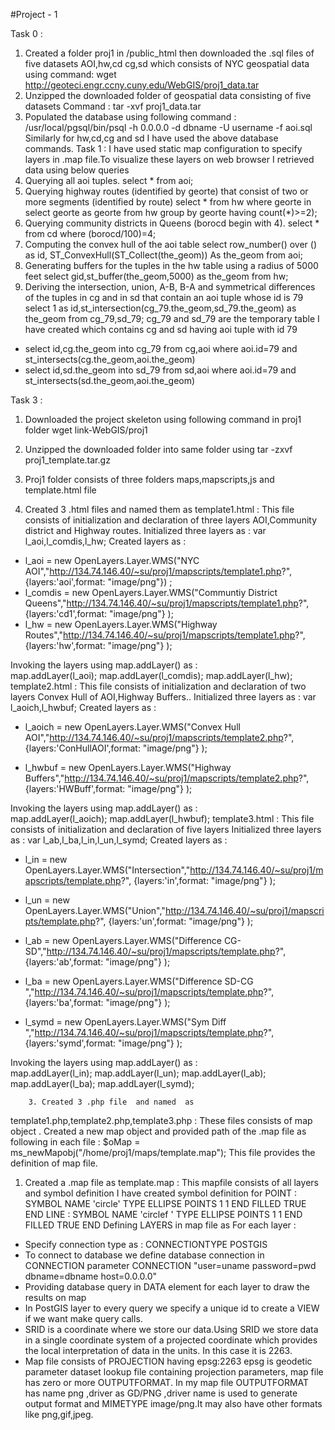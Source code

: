 #Project - 1 


Task 0 :
1. Created a folder proj1 in /public_html then downloaded the .sql files of five datasets AOI,hw,cd cg,sd which consists of NYC geospatial data using command:
wget http://geoteci.engr.ccny.cuny.edu/WebGIS/proj1_data.tar 
1. Unzipped the downloaded folder of geospatial data consisting of five datasets 
Command : tar -xvf  proj1_data.tar
1. Populated the database using following command :
       /usr/local/pgsql/bin/psql -h 0.0.0.0 -d dbname -U username  -f aoi.sql
Similarly for hw,cd,cg and sd  I have used the above database commands.
Task 1 :
I have used static map configuration to specify layers in .map file.To visualize these  layers on web browser I retrieved data using below queries
1. Querying all aoi tuples.
select * from aoi;
1. Querying highway routes (identified by georte) that consist of two or more segments (identified by route)
select * from hw where georte in select georte as georte from hw group by georte having count(*)>=2);
1. Querying community districts in Queens (borocd begin with 4).
select * from cd where (borocd/100)=4;
1.  Computing the convex hull of the aoi table 
select  row_number() over () as id, ST_ConvexHull(ST_Collect(the_geom)) As the_geom from aoi;
1.  Generating buffers for the tuples in the hw table using a radius of 5000 feet
select gid,st_buffer(the_geom,5000) as the_geom from hw;
1. Deriving the intersection, union, A-B, B-A and symmetrical differences of  the tuples in cg and in sd that contain an aoi tuple whose id is 79 
select 1 as id,st_intersection(cg_79.the_geom,sd_79.the_geom) as the_geom from cg_79,sd_79;
cg_79 and sd_79 are the temporary table I have created which contains cg and sd having aoi tuple with id 79
* select id,cg.the_geom 
into cg_79
from cg,aoi 
where aoi.id=79 and st_intersects(cg.the_geom,aoi.the_geom)
* select id,sd.the_geom 
into sd_79
from sd,aoi 
where aoi.id=79 and st_intersects(sd.the_geom,aoi.the_geom)




Task 3 :


1. Downloaded the project skeleton using following command in proj1 folder
wget link-WebGIS/proj1
1.   Unzipped the downloaded folder into same folder using
   tar -zxvf  proj1_template.tar.gz


             
1. Proj1  folder consists of three folders maps,mapscripts,js and template.html file
2. Created 3 .html files and named them as
 template1.html : This file consists of initialization and declaration of three layers AOI,Community district and Highway routes.
Initialized three layers as : var l_aoi,l_comdis,l_hw; 
Created layers as : 
*    l_aoi = new OpenLayers.Layer.WMS("NYC AOI","http://134.74.146.40/~su/proj1/mapscripts/template1.php?", {layers:'aoi',format: "image/png"}) ;
* l_comdis = new OpenLayers.Layer.WMS("Communtiy District Queens","http://134.74.146.40/~su/proj1/mapscripts/template1.php?", {layers:'cd1',format: "image/png"} );
*  l_hw = new OpenLayers.Layer.WMS("Highway Routes","http://134.74.146.40/~su/proj1/mapscripts/template1.php?", {layers:'hw',format: "image/png"} );


 Invoking the layers using map.addLayer() as :  
map.addLayer(l_aoi);
             map.addLayer(l_comdis);
             map.addLayer(l_hw);
template2.html :  This file consists of initialization and declaration of two layers Convex Hull of AOI,Highway Buffers..
Initialized three layers as : var l_aoich,l_hwbuf; 
Created layers as :
*  l_aoich = new OpenLayers.Layer.WMS("Convex Hull AOI","http://134.74.146.40/~su/proj1/mapscripts/template2.php?", {layers:'ConHullAOI',format: "image/png"} );
      
*  l_hwbuf = new OpenLayers.Layer.WMS("Highway Buffers","http://134.74.146.40/~su/proj1/mapscripts/template2.php?", {layers:'HWBuff',format: "image/png"} );
      
 Invoking the layers using map.addLayer() as :  
map.addLayer(l_aoich);
             map.addLayer(l_hwbuf);
template3.html :   This file consists of initialization and declaration of five layers 
Initialized three layers as : var l_ab,l_ba,l_in,l_un,l_symd;
Created layers as :
* l_in = new OpenLayers.Layer.WMS("Intersection","http://134.74.146.40/~su/proj1/mapscripts/template.php?", {layers:'in',format: "image/png"} );
        
* l_un = new OpenLayers.Layer.WMS("Union","http://134.74.146.40/~su/proj1/mapscripts/template.php?", {layers:'un',format: "image/png"} );
          
* l_ab = new OpenLayers.Layer.WMS("Difference CG-SD","http://134.74.146.40/~su/proj1/mapscripts/template.php?", {layers:'ab',format: "image/png"} );
          
* l_ba = new OpenLayers.Layer.WMS("Difference SD-CG ","http://134.74.146.40/~su/proj1/mapscripts/template.php?", {layers:'ba',format: "image/png"} );
     
* l_symd = new OpenLayers.Layer.WMS("Sym Diff ","http://134.74.146.40/~su/proj1/mapscripts/template.php?", {layers:'symd',format: "image/png"} );
         
 Invoking the layers using map.addLayer() as :  
    map.addLayer(l_in);
    map.addLayer(l_un);
    map.addLayer(l_ab);
    map.addLayer(l_ba);
    map.addLayer(l_symd);


        3. Created 3 .php file  and named  as 
template1.php,template2.php,template3.php : These files consists of map object .
Created a new map object and provided path of the .map file
as following in each file :
$oMap = ms_newMapobj("/home/proj1/maps/template.map");
This file provides the definition of map file. 


1. Created a .map file 
as template.map : This mapfile consists of all layers and symbol definition
I have created symbol definition for 
POINT :    SYMBOL
      NAME 'circle'
      TYPE ELLIPSE
      POINTS 1 1 END
      FILLED TRUE
      END
LINE :   SYMBOL
  NAME 'circlef '
  TYPE ELLIPSE
  POINTS 1 1
  END
  FILLED TRUE
  END
Defining LAYERS in map file as 
For each layer :
*  Specify connection type as :
CONNECTIONTYPE POSTGIS
*  To connect to database we define database connection in CONNECTION parameter
  CONNECTION  "user=uname password=pwd dbname=dbname host=0.0.0.0"
*  Providing database  query in DATA element for each layer to draw the results on map   
* In PostGIS layer to every query we specify a unique id to create a VIEW if we want make query calls.
*  SRID is a coordinate where we store our data.Using SRID we store data in a single coordinate system of a projected coordinate which provides the local interpretation of data in the units. In this case it is 2263.
* Map file consists of PROJECTION having epsg:2263 epsg is geodetic parameter dataset lookup file containing projection parameters, map file has zero or more OUTPUTFORMAT. In my map file OUTPUTFORMAT has  name png ,driver as GD/PNG ,driver name is used to generate output format and MIMETYPE image/png.It may also have other formats like png,gif,jpeg.
